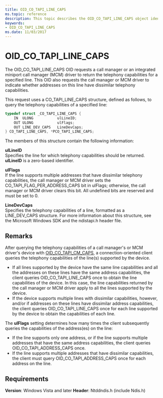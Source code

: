 ```yaml
---
title: OID_CO_TAPI_LINE_CAPS
ms.topic: reference
description: This topic describes the OID_CO_TAPI_LINE_CAPS object identifier (OID).
keywords:
- OID_CO_TAPI_LINE_CAPS
ms.date: 11/03/2017
---
```


# OID_CO_TAPI_LINE_CAPS

The OID_CO_TAPI_LINE_CAPS OID requests a call manager or an integrated miniport call manager (MCM) driver to return the telephony capabilities for a specified line. This OID also requests the call manager or MCM driver to indicate whether addresses on this line have dissimilar telephony capabilities.

This request uses a CO_TAPI_LINE_CAPS structure, defined as follows, to query the telephony capabilities of a specified line:

```c++
typedef struct _CO_TAPI_LINE_CAPS {
    IN  ULONG           ulLineID;
    OUT ULONG           ulFlags;
    OUT LINE_DEV_CAPS   LineDevCaps;
} CO_TAPI_LINE_CAPS, *PCO_TAPI_LINE_CAPS;
``` 

The members of this structure contain the following information:

**ulLineID**  
Specifies the line for which telephony capabilities should be returned. **ulLineID** is a zero-based identifier.

**ulFlags**  
If the line supports multiple addresses that have dissimilar telephony capabilities, the call manager or MCM driver sets the CO_TAPI_FLAG_PER_ADDRESS_CAPS bit in ulFlags; otherwise, the call manager or MCM driver clears this bit. All undefined bits are reserved and must be set to 0.

**LineDevCaps**  
Specifies the telephony capabilities of a line, formatted as a LINE_DEV_CAPS structure. For more information about this structure, see the Microsoft Windows SDK and the ndistapi.h header file.

## Remarks

After querying the telephony capabilities of a call manager's or MCM driver's device with [OID_CO_TAPI_CM_CAPS](oid-co-tapi-cm-caps.md), a connection-oriented client queries the telephony capabilities of the line(s) supported by the device.

- If all lines supported by the device have the same line capabilities and all the addresses on these lines have the same address capabilities, the client queries OID_CO_TAPI_LINE_CAPS once to obtain the line capabilities of the device. In this case, the line capabilities returned by the call manager or MCM driver apply to all the lines supported by the device.
- If the device supports multiple lines with dissimilar capabilities, however, and/or if addresses on these lines have dissimilar address capabilities, the client queries OID_CO_TAPI_LINE_CAPS once for each line supported by the device to obtain the capabilities of each line.

The **ulFlags** setting determines how many times the client subsequently queries the capabilities of the address(es) on the line:

- If the line supports only one address, or if the line supports multiple addresses that have the same address capabilities, the client queries OID_CO_TAPI_ADDRESS_CAPS once.
- If the line supports multiple addresses that have dissimilar capabilities, the client must query OID_CO_TAPI_ADDRESS_CAPS once for each address on the line.

## Requirements

**Version**: Windows Vista and later
**Header**: Ntddndis.h (include Ndis.h)

